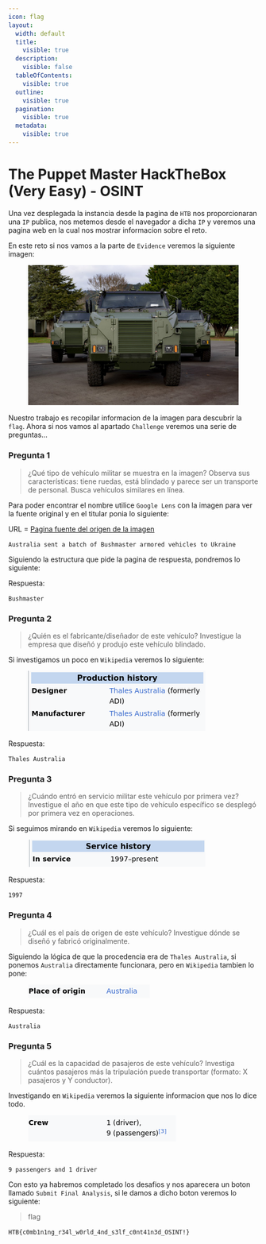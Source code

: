 ```yaml
---
icon: flag
layout:
  width: default
  title:
    visible: true
  description:
    visible: false
  tableOfContents:
    visible: true
  outline:
    visible: true
  pagination:
    visible: true
  metadata:
    visible: true
---
```


# The Puppet Master HackTheBox (Very Easy) - OSINT

Una vez desplegada la instancia desde la pagina de `HTB` nos proporcionaran una `IP` publica, nos metemos desde el navegador a dicha `IP` y veremos una pagina web en la cual nos mostrar informacion sobre el reto.

En este reto si nos vamos a la parte de `Evidence` veremos la siguiente imagen:

<figure><img src="../../.gitbook/assets/image (386).png" alt=""><figcaption></figcaption></figure>

Nuestro trabajo es recopilar informacion de la imagen para descubrir la `flag`. Ahora si nos vamos al apartado `Challenge` veremos una serie de preguntas...

### Pregunta 1

> ¿Qué tipo de vehículo militar se muestra en la imagen? Observa sus características: tiene ruedas, está blindado y parece ser un transporte de personal. Busca vehículos similares en línea.

Para poder encontrar el nombre utilice `Google Lens` con la imagen para ver la fuente original y en el titular ponia lo siguiente:

URL = [Pagina fuente del origen de la imagen](https://militarnyi.com/en/news/australia-sent-a-batch-of-bushmaster-armored-vehicles-to-ukraine/)

```
Australia sent a batch of Bushmaster armored vehicles to Ukraine
```

Siguiendo la estructura que pide la pagina de respuesta, pondremos lo siguiente:

Respuesta:

```
Bushmaster
```

### Pregunta 2

> ¿Quién es el fabricante/diseñador de este vehículo? Investigue la empresa que diseñó y produjo este vehículo blindado.

Si investigamos un poco en `Wikipedia` veremos lo siguiente:

<figure><img src="../../.gitbook/assets/Captura de pantalla 2025-10-13 125504.png" alt=""><figcaption></figcaption></figure>

Respuesta:

```
Thales Australia
```

### Pregunta 3

> ¿Cuándo entró en servicio militar este vehículo por primera vez? Investigue el año en que este tipo de vehículo específico se desplegó por primera vez en operaciones.

Si seguimos mirando en `Wikipedia` veremos lo siguiente:

<figure><img src="../../.gitbook/assets/Captura de pantalla 2025-10-13 125603.png" alt=""><figcaption></figcaption></figure>

Respuesta:

```
1997
```

### Pregunta 4

> ¿Cuál es el país de origen de este vehículo? Investigue dónde se diseñó y fabricó originalmente.

Siguiendo la lógica de que la procedencia era de `Thales Australia`, si ponemos `Australia` directamente funcionara, pero en `Wikipedia` tambien lo pone:

<figure><img src="../../.gitbook/assets/Captura de pantalla 2025-10-13 125737.png" alt=""><figcaption></figcaption></figure>

Respuesta:

```
Australia
```

### Pregunta 5

> ¿Cuál es la capacidad de pasajeros de este vehículo? Investiga cuántos pasajeros más la tripulación puede transportar (formato: X pasajeros y Y conductor).

Investigando en `Wikipedia` veremos la siguiente informacion que nos lo dice todo.

<figure><img src="../../.gitbook/assets/Captura de pantalla 2025-10-13 125824.png" alt=""><figcaption></figcaption></figure>

Respuesta:

```
9 passengers and 1 driver
```

Con esto ya habremos completado los desafios y nos aparecera un boton llamado `Submit Final Analysis`, si le damos a dicho boton veremos lo siguiente:

> flag

```
HTB{c0mb1n1ng_r34l_w0rld_4nd_s3lf_c0nt41n3d_OSINT!}
```
